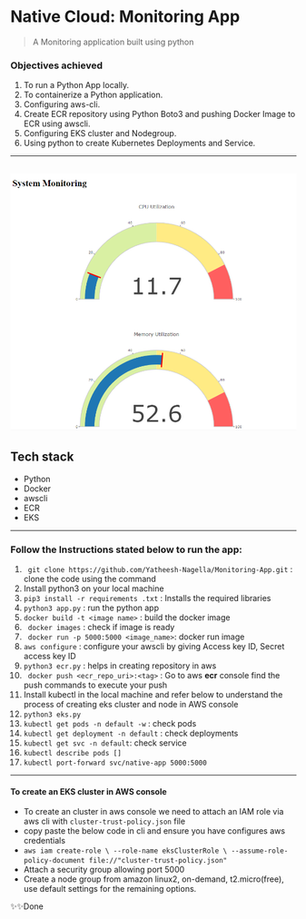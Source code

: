 # Native Cloud: Monitoring App
> A Monitoring application built using python

### Objectives achieved
1. To run a Python App locally.
2. To containerize a Python application.
3. Configuring aws-cli.
4. Create ECR repository using Python Boto3 and pushing Docker Image to ECR using awscli.
5. Configuring EKS cluster and Nodegroup.
6. Using python to create Kubernetes Deployments and Service. 


---
![app image](./system_monitoring.png)
---
## Tech stack
- Python
- Docker
- awscli
- ECR
- EKS
---
### Follow the Instructions stated below to run the app:

1. `` git clone https://github.com/Yatheesh-Nagella/Monitoring-App.git`` : clone the code using the command
2.  Install python3 on your local machine 
3. `` pip3 install -r requirements .txt `` : Installs the required libraries 
4. `` python3 app.py `` : run the python app
5. `` docker build -t <image name> `` : build the docker image
6. `` docker images`` : check if image is ready
7. `` docker run -p 5000:5000 <image_name>``: docker run image
8. `aws configure` : configure your awscli by giving Access key ID,  Secret access key ID
9. `` python3 ecr.py `` : helps in creating repository in aws
10. ` docker push <ecr_repo_uri>:<tag>` : Go to aws **ecr** console find the push commands to execute your push 
11. Install kubectl in the local machine and refer below to understand the process of creating eks cluster and node in AWS console
12. `` python3 eks.py ``
13. `` kubectl get pods -n default -w `` : check pods
14. ` kubectl get deployment -n default ` : check deployments
15. ` kubectl get svc -n default `: check service
16. ` kubectl describe pods [] `
17. ` kubectl port-forward svc/native-app 5000:5000 `

---
#### To create an EKS cluster in AWS console
- To create an cluster in aws console we need to attach an IAM role via aws cli with ``cluster-trust-policy.json`` file
- copy paste the below code in cli and ensure you have configures aws credentials
- `` aws iam create-role \
  --role-name eksClusterRole \
  --assume-role-policy-document file://"cluster-trust-policy.json" ``
- Attach a security group allowing port 5000
- Create a node group from amazon linux2, on-demand, t2.micro(free), use default settings for the remaining options.

✨✨Done
